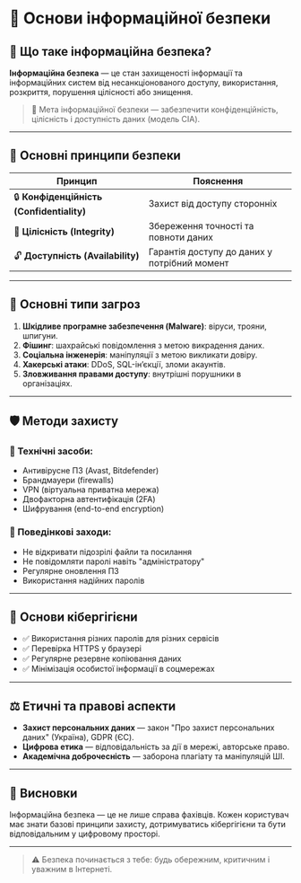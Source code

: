 # 📘 Основи інформаційної безпеки

## 🔐 Що таке інформаційна безпека?

**Інформаційна безпека** — це стан захищеності інформації та інформаційних систем від несанкціонованого доступу, використання, розкриття, порушення цілісності або знищення.

> 📌 Мета інформаційної безпеки — забезпечити конфіденційність, цілісність і доступність даних (модель CIA).

---

## 🧱 Основні принципи безпеки

| Принцип | Пояснення |
|---------|-----------|
| 🔒 **Конфіденційність (Confidentiality)** | Захист від доступу сторонніх |
| 🧩 **Цілісність (Integrity)** | Збереження точності та повноти даних |
| 🔓 **Доступність (Availability)** | Гарантія доступу до даних у потрібний момент |

---

## 🚨 Основні типи загроз

1. **Шкідливе програмне забезпечення (Malware)**: віруси, трояни, шпигуни.
2. **Фішинг**: шахрайські повідомлення з метою викрадення даних.
3. **Соціальна інженерія**: маніпуляції з метою викликати довіру.
4. **Хакерські атаки**: DDoS, SQL-ін’єкції, зломи акаунтів.
5. **Зловживання правами доступу**: внутрішні порушники в організаціях.

---

## 🛡 Методи захисту

### 🔧 Технічні засоби:
- Антивірусне ПЗ (Avast, Bitdefender)
- Брандмауери (firewalls)
- VPN (віртуальна приватна мережа)
- Двофакторна автентифікація (2FA)
- Шифрування (end-to-end encryption)

### 👤 Поведінкові заходи:
- Не відкривати підозрілі файли та посилання
- Не повідомляти паролі навіть "адміністратору"
- Регулярне оновлення ПЗ
- Використання надійних паролів

---

## 🧠 Основи кібергігієни

- ✅ Використання різних паролів для різних сервісів
- ✅ Перевірка HTTPS у браузері
- ✅ Регулярне резервне копіювання даних
- ✅ Мінімізація особистої інформації в соцмережах

---

## ⚖️ Етичні та правові аспекти

- **Захист персональних даних** — закон "Про захист персональних даних" (Україна), GDPR (ЄС).
- **Цифрова етика** — відповідальність за дії в мережі, авторське право.
- **Академічна доброчесність** — заборона плагіату та маніпуляцій ШІ.

---

## 📌 Висновки

Інформаційна безпека — це не лише справа фахівців. Кожен користувач має знати базові принципи захисту, дотримуватись кібергігієни та бути відповідальним у цифровому просторі.

---

> ⚠️ Безпека починається з тебе: будь обережним, критичним і уважним в Інтернеті.

